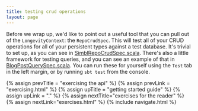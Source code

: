 ```yaml
---
title: testing crud operations
layout: page
---
```


Before we wrap up, we'd like to point out a useful tool that you can
pull out of the `LongevityContext`: the `RepoCrudSpec`. This will test
all of your CRUD operations for all of your persistent types against a
test database. It's trivial to set up, as you can see
in <a href="#code/src/test/scala/simbl/SimblRepoCrudSpec.scala">SimblRepoCrudSpec.scala</a>. There's
also a little framework for testing queries, and you can see an
example of that in
<a href="#code/src/test/scala/simbl/BlogPostQuerySpec.scala">BlogPostQuerySpec.scala</a>. You
can run these for yourself using the `Test` tab in
the left margin, or by running `sbt test` from the
console.

{% assign prevTitle = "exercising the api" %}
{% assign prevLink = "exercising.html" %}
{% assign upTitle = "getting started guide" %}
{% assign upLink = "." %}
{% assign nextTitle="exercises for the reader" %}
{% assign nextLink="exercises.html" %}
{% include navigate.html %}
